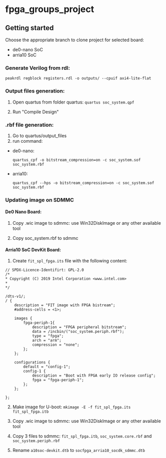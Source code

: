 # fpga_groups_project


## Getting started
Choose the appropriate branch to clone project for selected board:
* de0-nano SoC
* arria10 SoC

### Generate Verilog from rdl:
    peakrdl regblock registers.rdl -o outputs/ --cpuif axi4-lite-flat

### Output files generation:
1. Open quartus from folder quartus:
    `quartus soc_system.qpf`

2. Run "Compile Design"

### .rbf file generation:
1. Go to quartus/output_files
2. run command:

* de0-nano:
    
    `quartus_cpf -o bitstream_compression=on -c soc_system.sof soc_system.rbf`

* arria10: 

    `quartus_cpf --hps -o bitstream_compression=on -c soc_system.sof soc_system.rbf`

### Updating image on SDMMC
#### De0 Nano Board:
1. Copy .wic image to sdmmc: use Win32DiskImage or any other available tool

2. Copy soc_system.rbf to sdmmc

#### Arria10 SoC DevKit Board:
1. Create `fit_spl_fpga.its` file with the following content:

```
// SPDX-Licence-Identifirt: GPL-2.0
/*
* Copyright (C) 2019 Intel Corporation <www.intel.com>
*
*/

/dts-v1/;
/ {
    description = "FIT image with FPGA bistream";
    #address-cells = <1>;

    images {
        fpga-periph-1{
            description = "FPGA peripheral bitstream";
            data = /incbin/("soc_system.periph.rbf");
            type = "fpga";
            arch = "arm";
            compression = "none";
        };
    };

    configurations {
        default = "config-1";
        config-1 {
            description = "Boot with FPGA early IO release config";
            fpga = "fpga-periph-1";
        };
    };

};
```

2. Make image for U-boot: `mkimage -E -f fit_spl_fpga.its fit_spl_fpga.itb`

3. Copy .wic image to sdmmc: use Win32DiskImage or any other available tool

4. Copy 3 files to sdmmc: `fit_spl_fpga.itb`, `soc_system.core.rbf` and `soc_system.periph.rbf`

5. Rename  `a10soc-devkit.dtb` to `socfpga_arria10_socdk_sdmmc.dtb`
